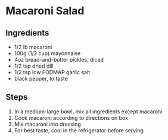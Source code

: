 # Macaroni Salad

## Ingredients

* 1/2 lb macaroni
* 100g (1/2 cup) mayonnaise
* 4oz bread-and-butter pickles, diced
* 1/2 tsp dried dill
* 1/2 tsp low FODMAP garlic salt
* black pepper, to taste

## Steps

1. In a medium-large bowl, mix all ingredients except macaroni
2. Cook macaroni according to directions on box
3. Mix macaroni into dressing
4. For best taste, cool in the refrigerator before serving

